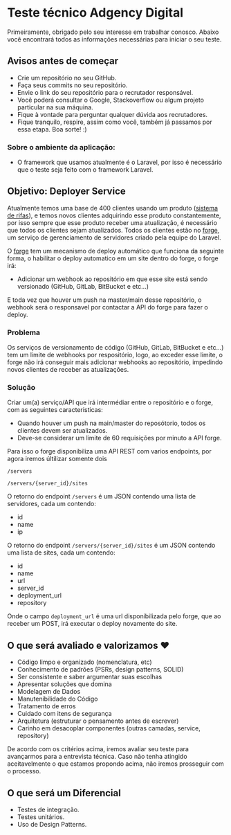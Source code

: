 # Teste técnico Adgency Digital

Primeiramente, obrigado pelo seu interesse em trabalhar conosco.
Abaixo você encontrará todos as informações necessárias para iniciar o seu teste.

## Avisos antes de começar

- Crie um repositório no seu GitHub.
- Faça seus commits no seu repositório.
- Envie o link do seu repositório para o recrutador responsável.
- Você poderá consultar o Google, Stackoverflow ou algum projeto particular na sua máquina.
- Fique à vontade para perguntar qualquer dúvida aos recrutadores.
- Fique tranquilo, respire, assim como você, também já passamos por essa etapa. Boa sorte! :)


### Sobre o ambiente da aplicação:

- O framework que usamos atualmente é o Laravel, por isso é necessário que o teste seja feito com o framework Laravel.

## Objetivo: Deployer Service


Atualmente temos uma base de 400 clientes usando um produto ([sistema de rifas](https://rifasonline.me)), e temos novos clientes adquirindo esse produto constantemente, por isso sempre que esse produto receber uma atualização, é necessário que todos os clientes sejam atualizados. Todos os clientes estão no [forge](https://forge.laravel.com), um serviço de gerenciamento de servidores criado pela equipe do Laravel.

O [forge](https://forge.laravel.com) tem um mecanismo de deploy automático que funciona da seguinte forma, o habilitar o deploy automatico em um site dentro do forge, o forge irá: 
- Adicionar um webhook ao repositório em que esse site está sendo versionado (GitHub, GitLab, BitBucket e etc...)

E toda vez que houver um push na master/main desse repositório, o webhook será o responsavel por contactar a API do forge para fazer o deploy.



### Problema
Os serviços de versionamento de código (GitHub, GitLab, BitBucket e etc...) tem um limite de webhooks por respositório, logo, ao exceder esse limite, o forge não irá conseguir mais adicionar webhooks ao repositório, impedindo novos clientes de receber as atualizações.


### Solução

Criar um(a) serviço/API que irá intermédiar entre o repositório e o forge, com as seguintes caracteristicas:
- Quando houver um push na main/master do reposótorio, todos os clientes devem ser atualizados.
- Deve-se considerar um limite de 60 requisições por minuto a API forge.

Para isso o forge disponibiliza uma API REST com varios endpoints, por agora iremos últilizar somente dois

`/servers`

`/servers/{server_id}/sites`

O retorno do endpoint `/servers` é um JSON contendo uma lista de servidores, cada um contendo:
- id
- name
- ip

O retorno do endpoint `/servers/{server_id}/sites` é um JSON contendo uma lista de sites, cada um contendo:
- id
- name
- url
- server_id
- deployment_url
- repository

Onde o campo `deployment_url` é uma url disponibilizada pelo forge, que ao receber um POST, irá executar o deploy novamente do site.


## O que será avaliado e valorizamos :heart:
- Código limpo e organizado (nomenclatura, etc)
- Conhecimento de padrões (PSRs, design patterns, SOLID)
- Ser consistente e saber argumentar suas escolhas
- Apresentar soluções que domina
- Modelagem de Dados
- Manutenibilidade do Código
- Tratamento de erros
- Cuidado com itens de segurança
- Arquitetura (estruturar o pensamento antes de escrever)
- Carinho em desacoplar componentes (outras camadas, service, repository)

De acordo com os critérios acima, iremos avaliar seu teste para avançarmos para a entrevista técnica.
Caso não tenha atingido aceitavelmente o que estamos propondo acima, não iremos prosseguir com o processo.

## O que será um Diferencial
- Testes de integração.
- Testes unitários.
- Uso de Design Patterns.
